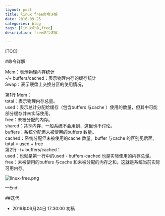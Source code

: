 ```yaml
---
layout: post
title: linux free命令详解
date: 2016-09-25
categories: blog
tags: [linux命令,free]
description: free命令详解

---
```



[TOC]

#命令详解

Mem：表示物理内存统计   
-/+ buffers/cached：表示物理内存的缓存统计   
Swap：表示硬盘上交换分区的使用情况，  
 
第1行  Mem：  
total：表示物理内存总量。   
used：表示总计分配给缓存（包含buffers 与cache ）使用的数量，但其中可能部分缓存并未实际使用。   
free：未被分配的内存。   
shared：共享内存，一般系统不会用到，这里也不讨论。   
buffers：系统分配但未被使用的buffers 数量。   
cached：系统分配但未被使用的cache 数量。buffer 与cache 的区别见后面。   
total = used + free    
第2行   -/+ buffers/cached：  
used：也就是第一行中的used - buffers-cached   也是实际使用的内存总量。   
free：未被使用的buffers 与cache 和未被分配的内存之和，这就是系统当前实际可用内存。  

![linux-free.png](http://7xpyze.com1.z0.glb.clouddn.com/linux-free.png)





—End—



##迭代


* 2016年06月24日 17:30:00 初稿
